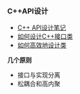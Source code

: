### C++API设计 ###
- [C++ API设计笔记](https://blog.csdn.net/fengbingchun/article/details/105178753)  
- [如何设计C++接口类](https://www.jianshu.com/p/2f870b7a3434)
- [如何高效地设计类](coder.amazingdemo.top/post/cpp_设计高效的类/)

**几个原则**
- 接口与实现分离
- 松耦合和高内聚
